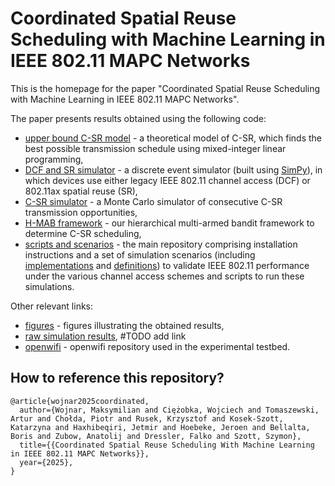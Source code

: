 # Coordinated Spatial Reuse Scheduling with Machine Learning in IEEE 802.11 MAPC Networks

This is the homepage for the paper "Coordinated Spatial Reuse Scheduling with Machine Learning in IEEE 802.11 MAPC Networks". 

The paper presents results obtained using the following code:

- [upper bound C-SR model](https://github.com/ml4wifi-devs/mapc-optimal) - a theoretical model of C-SR, which finds the best possible transmission schedule using mixed-integer linear programming,
- [DCF and SR simulator](https://github.com/ml4wifi-devs/mapc-dcf) - a discrete event simulator (built using [SimPy](https://simpy.readthedocs.io/en/latest/)), in which devices use either legacy IEEE 802.11 channel access (DCF) or 802.11ax spatial reuse (SR),
- [C-SR simulator](https://github.com/ml4wifi-devs/mapc-sim) - a Monte Carlo simulator of consecutive C-SR transmission opportunities,
- [H-MAB framework](https://github.com/ml4wifi-devs/mapc-mab) - our hierarchical multi-armed bandit framework to determine C-SR scheduling,
- [scripts and scenarios](https://github.com/ml4wifi-devs/mapc-optimal-research) - the main repository comprising installation instructions and a set of simulation scenarios (including [implementations](https://github.com/ml4wifi-devs/mapc-optimal-research/blob/main/mapc_research/envs/scenario_impl.py) and [definitions](https://github.com/ml4wifi-devs/mapc-optimal-research/blob/main/mapc_research/envs/test_scenarios.py)) to validate IEEE 802.11 performance under the various channel access schemes and scripts to run these simulations.

Other relevant links:

- [figures](https://github.com/ml4wifi-devs/csr/tree/main/figures) - figures illustrating the obtained results,
- [raw simulation results](), #TODO add link
- [openwifi](https://github.com/open-sdr/openwifi) - openwifi repository used in the experimental testbed.

## How to reference this repository?

```
@article{wojnar2025coordinated,
  author={Wojnar, Maksymilian and Ciężobka, Wojciech and Tomaszewski, Artur and Chołda, Piotr and Rusek, Krzysztof and Kosek-Szott, Katarzyna and Haxhibeqiri, Jetmir and Hoebeke, Jeroen and Bellalta, Boris and Zubow, Anatolij and Dressler, Falko and Szott, Szymon},
  title={{Coordinated Spatial Reuse Scheduling With Machine Learning in IEEE 802.11 MAPC Networks}}, 
  year={2025},
}
```
